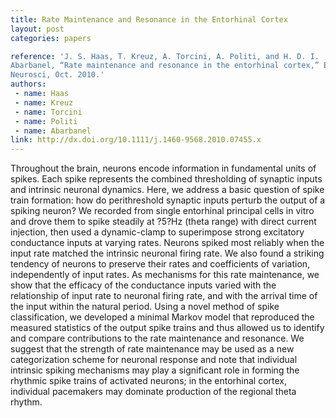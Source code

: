 ```yaml
---
title: Rate Maintenance and Resonance in the Entorhinal Cortex
layout: post
categories: papers

reference: 'J. S. Haas, T. Kreuz, A. Torcini, A. Politi, and H. D. I.
Abarbanel, “Rate maintenance and resonance in the entorhinal cortex,” Eur J
Neurosci, Oct. 2010.'
authors: 
 - name: Haas
 - name: Kreuz
 - name: Torcini
 - name: Politi
 - name: Abarbanel
link: http://dx.doi.org/10.1111/j.1460-9568.2010.07455.x
---
```


Throughout the brain, neurons encode information in fundamental units of
spikes. Each spike represents the combined thresholding of synaptic inputs and
intrinsic neuronal dynamics. Here, we address a basic question of spike train
formation: how do perithreshold synaptic inputs perturb the output of a spiking
neuron? We recorded from single entorhinal principal cells in vitro and drove
them to spike steadily at ?5?Hz (theta range) with direct current injection,
then used a dynamic-clamp to superimpose strong excitatory conductance inputs
at varying rates. Neurons spiked most reliably when the input rate matched the
intrinsic neuronal firing rate. We also found a striking tendency of neurons to
preserve their rates and coefficients of variation, independently of input
rates. As mechanisms for this rate maintenance, we show that the efficacy of
the conductance inputs varied with the relationship of input rate to neuronal
firing rate, and with the arrival time of the input within the natural period.
Using a novel method of spike classification, we developed a minimal Markov
model that reproduced the measured statistics of the output spike trains and
thus allowed us to identify and compare contributions to the rate maintenance
and resonance. We suggest that the strength of rate maintenance may be used as
a new categorization scheme for neuronal response and note that individual
intrinsic spiking mechanisms may play a significant role in forming the
rhythmic spike trains of activated neurons; in the entorhinal cortex,
individual pacemakers may dominate production of the regional theta rhythm.
